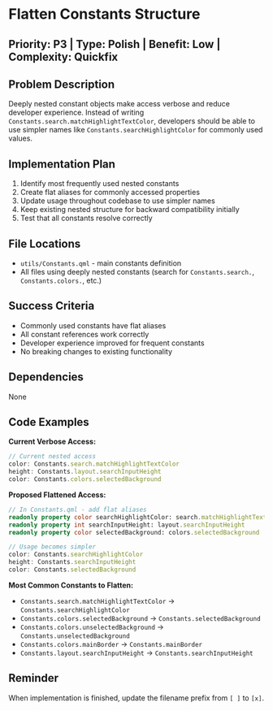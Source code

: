 # Flatten Constants Structure

## Priority: P3 | Type: Polish | Benefit: Low | Complexity: Quickfix

## Problem Description

Deeply nested constant objects make access verbose and reduce developer experience. Instead of writing `Constants.search.matchHighlightTextColor`, developers should be able to use simpler names like `Constants.searchHighlightColor` for commonly used values.

## Implementation Plan

1. Identify most frequently used nested constants
2. Create flat aliases for commonly accessed properties
3. Update usage throughout codebase to use simpler names
4. Keep existing nested structure for backward compatibility initially
5. Test that all constants resolve correctly

## File Locations

- `utils/Constants.qml` - main constants definition
- All files using deeply nested constants (search for `Constants.search.`, `Constants.colors.`, etc.)

## Success Criteria

- Commonly used constants have flat aliases
- All constant references work correctly
- Developer experience improved for frequent constants
- No breaking changes to existing functionality

## Dependencies

None

## Code Examples

**Current Verbose Access:**
```qml
// Current nested access
color: Constants.search.matchHighlightTextColor
height: Constants.layout.searchInputHeight
color: Constants.colors.selectedBackground
```

**Proposed Flattened Access:**
```qml
// In Constants.qml - add flat aliases
readonly property color searchHighlightColor: search.matchHighlightTextColor
readonly property int searchInputHeight: layout.searchInputHeight
readonly property color selectedBackground: colors.selectedBackground

// Usage becomes simpler
color: Constants.searchHighlightColor
height: Constants.searchInputHeight
color: Constants.selectedBackground
```

**Most Common Constants to Flatten:**
- `Constants.search.matchHighlightTextColor` → `Constants.searchHighlightColor`
- `Constants.colors.selectedBackground` → `Constants.selectedBackground`
- `Constants.colors.unselectedBackground` → `Constants.unselectedBackground`
- `Constants.colors.mainBorder` → `Constants.mainBorder`
- `Constants.layout.searchInputHeight` → `Constants.searchInputHeight`

## Reminder

When implementation is finished, update the filename prefix from `[ ]` to `[x]`.